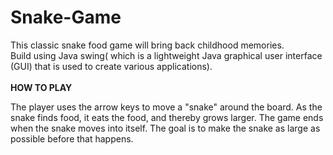 # Snake-Game
This classic snake food game will bring back childhood memories.
</br>
Build using Java swing( which is a lightweight Java graphical user interface (GUI) that is used to create various applications).
</br>
</br>
<strong>HOW TO PLAY</strong>
<p>The player uses the arrow keys to move a "snake" around the board. As the snake finds food, it eats the food, and thereby grows larger. The game ends when the snake moves into itself. The goal is to make the snake as large as possible before that happens.</p>

